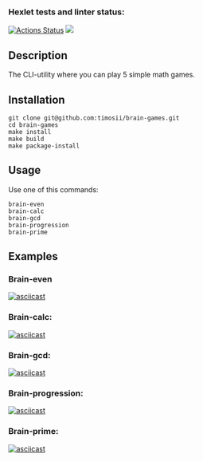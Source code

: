 ### Hexlet tests and linter status:
[![Actions Status](https://github.com/HoldCarter/python-project-49/workflows/hexlet-check/badge.svg)](https://github.com/HoldCarter/python-project-49/actions)
<a href="https://codeclimate.com/github/HoldCarter/python-project-49/maintainability"><img src="https://api.codeclimate.com/v1/badges/b34a0cb303d1b0b92114/maintainability" /></a>

## Description
The CLI-utility where you can play 5 simple math games.

## Installation
```
git clone git@github.com:timosii/brain-games.git
cd brain-games
make install
make build
make package-install
```

## Usage
Use one of this commands:
```
brain-even
brain-calc
brain-gcd
brain-progression
brain-prime
```


## Examples
### Brain-even

[![asciicast](https://asciinema.org/a/iUpZhHnx27H2XcgXrMzgTxmAA.svg)](https://asciinema.org/a/iUpZhHnx27H2XcgXrMzgTxmAA)

### Brain-calc:

[![asciicast](https://asciinema.org/a/3T2YYBrZ0hQUBXVOwmEfDMdVX.svg)](https://asciinema.org/a/3T2YYBrZ0hQUBXVOwmEfDMdVX)

### Brain-gcd:

[![asciicast](https://asciinema.org/a/eWUTVdn6HXqhLu1iiWnS7Nb6L.svg)](https://asciinema.org/a/eWUTVdn6HXqhLu1iiWnS7Nb6L)

### Brain-progression:

[![asciicast](https://asciinema.org/a/Mbhz8oOk4u41FrB7hRVo7jf2e.svg)](https://asciinema.org/a/Mbhz8oOk4u41FrB7hRVo7jf2e)

### Brain-prime:

[![asciicast](https://asciinema.org/a/FMbDFCI0VY2VjEqeHOh6Ys5rM.svg)](https://asciinema.org/a/FMbDFCI0VY2VjEqeHOh6Ys5rM)
